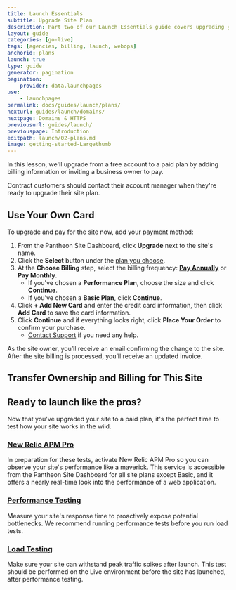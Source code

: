 ```yaml
---
title: Launch Essentials
subtitle: Upgrade Site Plan
description: Part two of our Launch Essentials guide covers upgrading your site to the proper plan to cover your needs.
layout: guide
categories: [go-live]
tags: [agencies, billing, launch, webops]
anchorid: plans
launch: true
type: guide
generator: pagination
pagination:
    provider: data.launchpages
use:
    - launchpages
permalink: docs/guides/launch/plans/
nexturl: guides/launch/domains/
nextpage: Domains & HTTPS
previousurl: guides/launch/
previouspage: Introduction
editpath: launch/02-plans.md
image: getting-started-Largethumb
---
```


In this lesson, we'll upgrade from a free account to a paid plan by adding billing information or inviting a business owner to pay.

Contract customers should contact their account manager when they're ready to upgrade their site plan.

## Use Your Own Card

To upgrade and pay for the site now, add your payment method:

1. From the Pantheon Site Dashboard, click **Upgrade** next to the site's name.
1. Click the **Select** button under the [plan you choose](https://pantheon.io/pricing/).
1. At the **Choose Billing** step, select the billing frequency: [**Pay Annually**](/annual-billing) or **Pay Monthly**.
   - If you've chosen a **Performance Plan**, choose the size and click **Continue**.
   - If you've chosen a **Basic Plan**, click **Continue**.
1. Click **+ Add New Card** and enter the credit card information, then click **Add Card** to save the card information.
1. Click **Continue** and if everything looks right, click **Place Your Order** to confirm your purchase.
   - [Contact Support](/support) if you need any help.

As the site owner, you’ll receive an email confirming the change to the site. After the site billing is processed, you’ll receive an updated invoice.

## Transfer Ownership and Billing for This Site

<Partial file="transfer-ownership-billing-intro.md" />

<Partial file="transfer-ownership-billing-steps.md" />

<Accordion title="Level Up: Load and Performance Tests (Optional)" id="host-specific1" icon="graduation-cap">

## Ready to launch like the pros?

Now that you've upgraded your site to a paid plan, it's the perfect time to test how your site works in the wild.

### [New Relic APM Pro](/new-relic/#activate-new-relic-apm-pro)

In preparation for these tests, activate New Relic APM Pro so you can observe your site's performance like a maverick. This service is accessible from the Pantheon Site Dashboard for all site plans except Basic, and it offers a nearly real-time look into the performance of a web application.

### [Performance Testing](/load-and-performance-testing/#performance-testing)

Measure your site's response time to proactively expose potential bottlenecks. We recommend running performance tests before you run load tests.

### [Load Testing](/load-and-performance-testing/#load-testing)

Make sure your site can withstand peak traffic spikes after launch. This test should be performed on the Live environment before the site has launched, after performance testing.

</Accordion>
